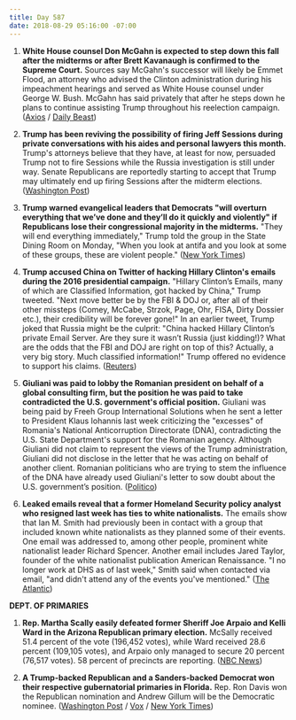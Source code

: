 ```yaml
---
title: Day 587
date: 2018-08-29 05:16:00 -07:00
---
```


1. **White House counsel Don McGahn is expected to step down this fall after the midterms or after Brett Kavanaugh is confirmed to the Supreme Court.** Sources say McGahn's successor will likely be Emmet Flood, an attorney who advised the Clinton administration during his impeachment hearings and served as White House counsel under George W. Bush. McGahn has said privately that after he steps down he plans to continue assisting Trump throughout his reelection campaign. ([Axios](https://www.axios.com/don-mcgahn-white-house-counsel-departure-emmet-flood-b4aeedcd-ac15-4502-995a-1e972ffa530e.html) / [Daily Beast](https://www.thedailybeast.com/don-mcgahn-white-house-counsel-reported-to-exit-this-fall))

2. **Trump has been reviving the possibility of firing Jeff Sessions during private conversations with his aides and personal lawyers this month.** Trump's attorneys believe that they have, at least for now, persuaded Trump not to fire Sessions while the Russia investigation is still under way. Senate Republicans are reportedly starting to accept that Trump may ultimately end up firing Sessions after the midterm elections. ([Washington Post](https://www.washingtonpost.com/politics/trump-privately-revived-the-idea-of-firing-sessions-this-month-according-to-people-familiar-with-the-discussions/2018/08/28/13e84a6c-aa40-11e8-a8d7-0f63ab8b1370_story.html?utm_term=.37c0d65cbea3))

3. **Trump warned evangelical leaders that Democrats "will overturn everything that we’ve done and they’ll do it quickly and violently" if Republicans lose their congressional majority in the midterms.** "They will end everything immediately," Trump told the group in the State Dining Room on Monday, "When you look at antifa and you look at some of these groups, these are violent people." ([New York Times](https://www.nytimes.com/2018/08/28/us/politics/trump-evangelical-pastors-election.html))

4. **Trump accused China on Twitter of hacking Hillary Clinton's emails during the 2016 presidential campaign.** "Hillary Clinton’s Emails, many of which are Classified Information, got hacked by China," Trump tweeted. "Next move better be by the FBI & DOJ or, after all of their other missteps (Comey, McCabe, Strzok, Page, Ohr, FISA, Dirty Dossier etc.), their credibility will be forever gone!" In an earlier tweet, Trump joked that Russia might be the culprit: "China hacked Hillary Clinton’s private Email Server. Are they sure it wasn’t Russia (just kidding!)? What are the odds that the FBI and DOJ are right on top of this? Actually, a very big story. Much classified information!" Trump offered no evidence to support his claims. ([Reuters](https://www.reuters.com/article/us-usa-trump/trump-blames-china-for-hacking-of-clinton-emails-offers-no-evidence-idUSKCN1LE0BS))

5. **Giuliani was paid to lobby the Romanian president on behalf of a global consulting firm, but the position he was paid to take contradicted the U.S. government's official position.** Giuliani was being paid by Freeh Group International Solutions when he sent a letter to President Klaus Iohannis last week criticizing the "excesses" of Romania's National Anticorruption Directorate (DNA), contradicting the U.S. State Department's support for the Romanian agency. Although Giuliani did not claim to represent the views of the Trump administration, Giuliani did not disclose in the letter that he was acting on behalf of another client. Romanian politicians who are trying to stem the influence of the DNA have already used Giuliani's letter to sow doubt about the U.S. government’s position. ([Politico](https://www.politico.eu/article/rudy-giuliani-trump-lawyer-paid-to-criticize-romanian-anti-corruption-drive-klaus-iohannis/))

6. **Leaked emails reveal that a former Homeland Security policy analyst who resigned last week has ties to white nationalists.** The emails show that Ian M. Smith had previously been in contact with a group that included known white nationalists as they planned some of their events. One email was addressed to, among other people, prominent white nationalist leader Richard Spencer. Another email includes Jared Taylor, founder of the white nationalist publication American Renaissance. "I no longer work at DHS as of last week," Smith said when contacted via email, "and didn't attend any of the events you've mentioned." ([The Atlantic](https://www.theatlantic.com/politics/archive/2018/08/emails-link-former-dhs-policy-analyst-to-white-nationalists/568843/))

**DEPT. OF PRIMARIES**

1. **Rep. Martha Scally easily defeated former Sheriff Joe Arpaio and Kelli Ward in the Arizona Republican primary election.** McSally received 51.4 percent of the vote (196,452 votes), while Ward received 28.6 percent (109,105 votes), and Arpaio only managed to secure 20 percent (76,517 votes). 58 percent of precincts are reporting. ([NBC News](https://www.nbcnews.com/politics/elections/arizona-senate-republican-primary-election-results-n904601))

2. **A Trump-backed Republican and a Sanders-backed Democrat won their respective gubernatorial primaries in Florida.** Rep. Ron Davis won the Republican nomination and Andrew Gillum will be the Democratic nominee. ([Washington Post](https://www.washingtonpost.com/powerpost/primary-elections-florida-arizona-oklahoma-runoff/2018/08/27/8157403c-a9f3-11e8-8a0c-70b618c98d3c_story.html?utm_term=.0d135df4f30c) / [Vox](https://www.vox.com/policy-and-politics/2018/8/28/17793198/florida-primary-results-andrew-gillum-governor) / [New York Times](https://www.nytimes.com/2018/08/28/us/politics/florida-arizona-election-results.html))